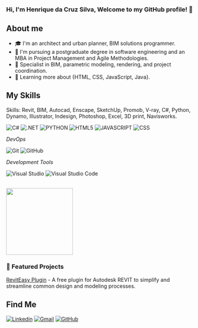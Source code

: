 

### Hi, I'm Henrique da Cruz Silva, Welcome to my GitHub profile! 👋

## About me

- 🎓 I'm an architect and urban planner, BIM solutions programmer.
- 📖 I'm pursuing a postgraduate degree in software engineering and an MBA in Project Management and Agile Methodologies.
- 💼 Specialist in BIM, parametric modeling, rendering, and project coordination.
- 🌱 Learning more about {HTML, CSS, JavaScript, Java}.

## My Skills

Skills: Revit, BIM, Autocad, Enscape, SketchUp, Promob, V-ray, C#, Python,
Dynamo, Illustrator, Indesign, Photoshop, Excel, 3D print, Navisworks.

![C#](https://img.shields.io/badge/C%23-239120?style=for-the-badge&logo=c-sharp&logoColor=white)
![.NET](https://img.shields.io/badge/.NET-5C2D91?style=for-the-badge&logo=.net&logoColor=white)
![PYTHON](https://img.shields.io/badge/Python-14354C?style=for-the-badge&logo=python&logoColor=white)
![HTML5](https://img.shields.io/badge/HTML5-E34F26?style=for-the-badge&logo=html5&logoColor=white)
![JAVASCRIPT](https://img.shields.io/badge/JavaScript-323330?style=for-the-badge&logo=javascript&logoColor=F7DF1E)
![CSS](https://img.shields.io/badge/CSS-239120?&style=for-the-badge&logo=css3&logoColor=white)

*DevOps*

![Git](https://img.shields.io/badge/-Git-333333?style=flat&logo=git)
![GitHub](https://img.shields.io/badge/-GitHub-333333?style=flat&logo=github)

*Development Tools*

![Visual Studio](https://img.shields.io/badge/Visual%20Studio-5C2D91.svg?style=for-the-badge&logo=visual-studio&logoColor=white)
![Visual Studio Code](https://img.shields.io/badge/Visual%20Studio%20Code-0078d7.svg?style=for-the-badge&logo=visual-studio-code&logoColor=white)

<br/>

<a href="https://github.com/cruzHenriqueDev" title="Henrique's Profile">
  <img height="180em" src="https://github-readme-stats.vercel.app/api?username=CRUZHENRIQUEDEV&theme=dracula&show_icons=true" />
</a>

### 🚀 Featured Projects
[RevitEasy Plugin](https://github.com/CRUZHENRIQUEDEV/RevitEasy) - A free plugin for Autodesk REVIT to simplify and streamline common design and modeling processes.

## Find Me

[![Linkedin](https://img.shields.io/badge/LinkedIn-0077B5?style=for-the-badge&logo=linkedin&logoColor=white)](https://www.linkedin.com/in/henriquecruzarq/)
[![Gmail](https://img.shields.io/badge/Gmail-D14836?style=for-the-badge&logo=gmail&logoColor=white)](mailto:henriquecruz.dev@gmail.com)
[![GitHub](https://img.shields.io/badge/GitHub-100000?style=for-the-badge&logo=github&logoColor=white)](https://github.com/cruzHenriqueDev)
